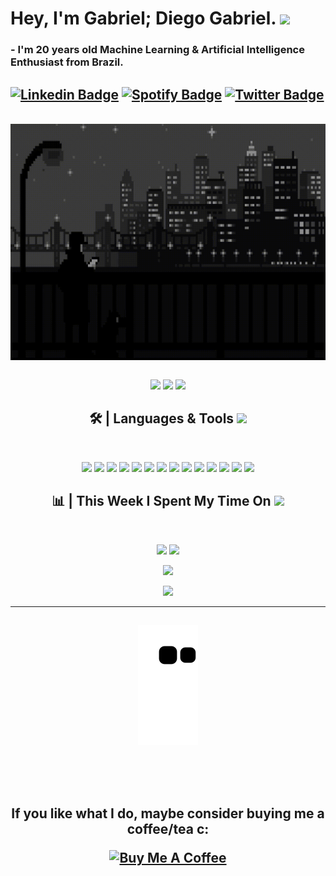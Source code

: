 # Hey, I'm Gabriel; Diego Gabriel. <img hight="30" width="40" src="https://media.giphy.com/media/hvRJCLFzcasrR4ia7z/giphy.gif" width="25px">
### - I'm 20 years  old Machine Learning & Artificial Intelligence Enthusiast from Brazil.

[![Linkedin Badge](https://img.shields.io/badge/-Diego_Gabriel-blue?style=flat-square&logo=Linkedin&logoColor=white&link=https://www.linkedin.com/in/leocoout/)](https://www.linkedin.com/in/diih/) 
[![Spotify Badge](https://img.shields.io/badge/-dih.-004000?style=flat-square&labelColor=004000&logo=Spotify&link=https://medium.com/@leocoout/)](https://open.spotify.com/user/21ih35t5qsfi34loj452blwhq)
[![Twitter Badge](https://img.shields.io/badge/-@dihgab-1ca0f1?style=flat-square&labelColor=1ca0f1&logo=twitter&logoColor=white&link=https://twitter.com/LeocooutBR)](https://twitter.com/dihgab) 
---

<br />
<div align="center">
<img hight="300" width="700" alt="GIF" align="center" src="https://github.com/dihgab/dihgab/blob/main/1.gif">
</div>
<br />
<p align="center">
 <img src="https://badges.pufler.dev/visits/dihgab/dihgab"/> 
 <!-- <img src="https://badges.pufler.dev/years/ritik307"/> -->
 <img src="https://badges.pufler.dev/repos/dihgab"/>
 <img src="https://badges.pufler.dev/commits/monthly/dihgab" />

<h2 align="center">
🛠 | Languages & Tools <img src="https://github.com/ritik307/ritik307/blob/main/images/laptop.gif" width="50"></h2>
</br>

<p align="center">
 <img src="https://img.shields.io/badge/C-00599C?style=flat-square&logo=c&logoColor=white"/>
<img src="https://img.shields.io/badge/-java-E34A86?style=flat-square&logo=java"/>
<img src="https://img.shields.io/badge/-C++-00599C?style=flat-square&logo=c"/>
<img src="https://img.shields.io/badge/-HTML5-E34F26?style=flat-square&logo=html5&logoColor=white"/>
<img src="https://img.shields.io/badge/-CSS3-1572B6?style=flat-square&logo=css3"/>
<img src="https://img.shields.io/badge/-Bootstrap-563D7C?style=flat-square&logo=bootstrap"/>
<img src="https://img.shields.io/badge/-Heroku-430098?style=flat-square&logo=heroku"/>
<img src="https://img.shields.io/badge/-JavaScript-black?style=flat-square&logo=javascript"/>
<img src="https://img.shields.io/badge/-Nodejs-black?style=flat-square&logo=Node.js"/>
<img src="https://img.shields.io/badge/-React-black?style=flat-square&logo=react"/>
<img src="https://img.shields.io/badge/-MongoDB-black?style=flat-square&logo=mongodb"/>
<img src="https://img.shields.io/badge/-MySQL-black?style=flat-square&logo=mysql"/>
<img src="https://img.shields.io/badge/-Git-black?style=flat-square&logo=git"/>
<img src="https://img.shields.io/badge/-GitHub-black?style=flat-square&logo=github"/>
</p>

<h2 align="center">
📊 | This Week I Spent My Time On
 <img src="https://media.giphy.com/media/VgCDAzcKvsR6OM0uWg/giphy.gif" width="50">
</h2>
 
<br>

<p align = "center">
  <img  src = "https://github-readme-stats.vercel.app/api?username=dihgab&show_icons=true&theme=onedark&line_height=27">
  <img src = "https://github-readme-stats.vercel.app/api/top-langs/?username=dihgab&hide=html,css,java,shaderlab,kotlin,hlsl&theme=onedark">
</p>

<p align = "center">
 <img  src="https://github-readme-streak-stats.herokuapp.com/?user=dihgab&show_icons=true&locale=en&layout=compact&theme=onedark&line_height=0" />
</p> 

<p align = "center">
 <img src="https://activity-graph.herokuapp.com/graph?username=dihgab&theme=xcode">
</p> 
<hr>
<h2 align="center">
<p align="center">
  <img src="https://github.com/dihgab/dihgab/raw/output/github-contribution-grid-snake.svg" alt="snake"></center>
</p>
</br>
</br>

**If you like what I do, maybe consider buying me a coffee/tea c:**

<a href="https://www.buymeacoffee.com/dihgab" target="_blank"><img src="https://cdn.buymeacoffee.com/buttons/v2/default-red.png" alt="Buy Me A Coffee" width="150" ></a>

